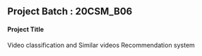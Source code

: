 ## Project Batch : 20CSM_B06

#### Project Title

Video classification and Similar videos Recommendation system
